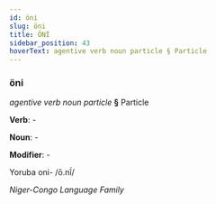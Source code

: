 ```yaml
---
id: öni
slug: öni
title: ÖNİ
sidebar_position: 43
hoverText: agentive verb noun particle § Particle
---
```


### öni

*agentive verb noun particle* **§** Particle

**Verb**: -

**Noun**: -

**Modifier**: -

Yoruba oni- /ō.nĩ́/

*Niger-Congo Language Family*